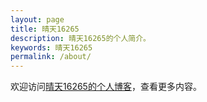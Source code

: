 ```yaml
---
layout: page
title: 晴天16265
description: 晴天16265的个人简介。
keywords: 晴天16265
permalink: /about/
---
```


欢迎访问[晴天16265的个人博客](https://blog.qingtian16265.com/)，查看更多内容。